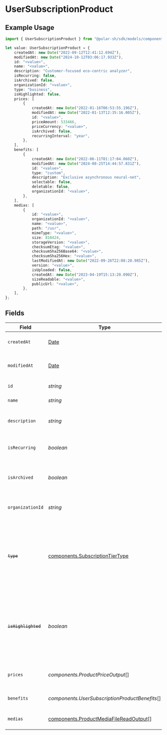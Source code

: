 # UserSubscriptionProduct

## Example Usage

```typescript
import { UserSubscriptionProduct } from "@polar-sh/sdk/models/components";

let value: UserSubscriptionProduct = {
    createdAt: new Date("2022-09-12T12:41:12.694Z"),
    modifiedAt: new Date("2024-10-12T03:06:17.933Z"),
    id: "<value>",
    name: "<value>",
    description: "Customer-focused eco-centric analyzer",
    isRecurring: false,
    isArchived: false,
    organizationId: "<value>",
    type: "business",
    isHighlighted: false,
    prices: [
        {
            createdAt: new Date("2022-01-16T06:53:55.196Z"),
            modifiedAt: new Date("2022-01-13T12:35:16.005Z"),
            id: "<value>",
            priceAmount: 533466,
            priceCurrency: "<value>",
            isArchived: false,
            recurringInterval: "year",
        },
    ],
    benefits: [
        {
            createdAt: new Date("2022-06-11T01:17:04.060Z"),
            modifiedAt: new Date("2024-08-25T14:44:57.831Z"),
            id: "<value>",
            type: "custom",
            description: "Exclusive asynchronous neural-net",
            selectable: false,
            deletable: false,
            organizationId: "<value>",
        },
    ],
    medias: [
        {
            id: "<value>",
            organizationId: "<value>",
            name: "<value>",
            path: "/usr",
            mimeType: "<value>",
            size: 810424,
            storageVersion: "<value>",
            checksumEtag: "<value>",
            checksumSha256Base64: "<value>",
            checksumSha256Hex: "<value>",
            lastModifiedAt: new Date("2022-09-26T22:08:20.985Z"),
            version: "<value>",
            isUploaded: false,
            createdAt: new Date("2023-04-19T15:13:20.090Z"),
            sizeReadable: "<value>",
            publicUrl: "<value>",
        },
    ],
};
```

## Fields

| Field                                                                                                                   | Type                                                                                                                    | Required                                                                                                                | Description                                                                                                             |
| ----------------------------------------------------------------------------------------------------------------------- | ----------------------------------------------------------------------------------------------------------------------- | ----------------------------------------------------------------------------------------------------------------------- | ----------------------------------------------------------------------------------------------------------------------- |
| `createdAt`                                                                                                             | [Date](https://developer.mozilla.org/en-US/docs/Web/JavaScript/Reference/Global_Objects/Date)                           | :heavy_check_mark:                                                                                                      | Creation timestamp of the object.                                                                                       |
| `modifiedAt`                                                                                                            | [Date](https://developer.mozilla.org/en-US/docs/Web/JavaScript/Reference/Global_Objects/Date)                           | :heavy_check_mark:                                                                                                      | Last modification timestamp of the object.                                                                              |
| `id`                                                                                                                    | *string*                                                                                                                | :heavy_check_mark:                                                                                                      | The ID of the product.                                                                                                  |
| `name`                                                                                                                  | *string*                                                                                                                | :heavy_check_mark:                                                                                                      | The name of the product.                                                                                                |
| `description`                                                                                                           | *string*                                                                                                                | :heavy_check_mark:                                                                                                      | The description of the product.                                                                                         |
| `isRecurring`                                                                                                           | *boolean*                                                                                                               | :heavy_check_mark:                                                                                                      | Whether the product is a subscription tier.                                                                             |
| `isArchived`                                                                                                            | *boolean*                                                                                                               | :heavy_check_mark:                                                                                                      | Whether the product is archived and no longer available.                                                                |
| `organizationId`                                                                                                        | *string*                                                                                                                | :heavy_check_mark:                                                                                                      | The ID of the organization owning the product.                                                                          |
| ~~`type`~~                                                                                                              | [components.SubscriptionTierType](../../models/components/subscriptiontiertype.md)                                      | :heavy_check_mark:                                                                                                      | : warning: ** DEPRECATED **: This will be removed in a future release, please migrate away from it as soon as possible. |
| ~~`isHighlighted`~~                                                                                                     | *boolean*                                                                                                               | :heavy_check_mark:                                                                                                      | : warning: ** DEPRECATED **: This will be removed in a future release, please migrate away from it as soon as possible. |
| `prices`                                                                                                                | *components.ProductPriceOutput*[]                                                                                       | :heavy_check_mark:                                                                                                      | List of available prices for this product.                                                                              |
| `benefits`                                                                                                              | *components.UserSubscriptionProductBenefits*[]                                                                          | :heavy_check_mark:                                                                                                      | The benefits granted by the product.                                                                                    |
| `medias`                                                                                                                | [components.ProductMediaFileReadOutput](../../models/components/productmediafilereadoutput.md)[]                        | :heavy_check_mark:                                                                                                      | The medias associated to the product.                                                                                   |